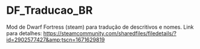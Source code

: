# DF_Traducao_BR
Mod de Dwarf Fortress (steam) para tradução de descritivos e nomes. Link para detalhes: https://steamcommunity.com/sharedfiles/filedetails/?id=2902577427&amp;tscn=1671629819
